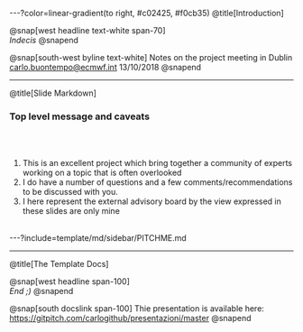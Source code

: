 ---?color=linear-gradient(to right, #c02425, #f0cb35)
@title[Introduction]

@snap[west headline text-white span-70]
<br>*Indecis*
@snapend

@snap[south-west byline  text-white]
Notes on the project meeting in Dublin
carlo.buontempo@ecmwf.int
13/10/2018
@snapend

---
@title[Slide Markdown]

### Top level message and caveats

<br><br>

1. This is an excellent project which bring together a community of experts
working on a topic that is often overlooked
1. I do have a number of questions and a few comments/recommendations to be
discussed with you.
1. I here represent the external advisory board by the view expressed in these
slides are only mine
<br><br>


---?include=template/md/sidebar/PITCHME.md

---
@title[The Template Docs]

@snap[west headline span-100]
<br>*End ;)*
@snapend

@snap[south docslink span-100]
Thie presentation is available
here: https://gitpitch.com/carlogithub/presentazioni/master
@snapend
